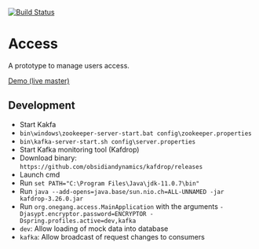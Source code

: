 [![Build Status](https://travis-ci.org/onegang/access.svg?branch=master)](https://travis-ci.org/onegang/access)

# Access

A prototype to manage users access.

[Demo (live master)](https://tinyurl.com/yaqqsddc)


## Development
- Start Kakfa
 - `bin\windows\zookeeper-server-start.bat config\zookeeper.properties`
 - `bin\kafka-server-start.sh config\server.properties`
- Start Kafka monitoring tool (Kafdrop)
 - Download binary: `https://github.com/obsidiandynamics/kafdrop/releases`
 - Launch cmd
 - Run `set PATH="C:\Program Files\Java\jdk-11.0.7\bin"`
 - Run `java --add-opens=java.base/sun.nio.ch=ALL-UNNAMED -jar kafdrop-3.26.0.jar`
- Run `org.onegang.access.MainApplication` with the arguments `-Djasypt.encryptor.password=ENCRYPTOR -Dspring.profiles.active=dev,kafka`
 - `dev`: Allow loading of mock data into database
 - `kafka`: Allow broadcast of request changes to consumers 